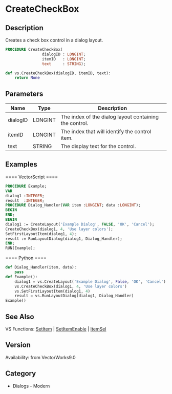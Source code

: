 # CreateCheckBox

## Description
Creates a check box control in a dialog layout.

```pascal
PROCEDURE CreateCheckBox(
				dialogID : LONGINT;
				itemID   : LONGINT;
				text     : STRING);
```

```python
def vs.CreateCheckBox(dialogID, itemID, text):
    return None
```

## Parameters
|Name|Type|Description|
|---|---|---|
|dialogID|LONGINT|The index of the dialog layout containing the control.|
|itemID|LONGINT|The index that will identify the control item.|
|text|STRING|The display text for the control.|

## Examples
==== VectorScript ====
```pascal
PROCEDURE Example;
VAR
dialog1 :INTEGER;
result  :INTEGER;
PROCEDURE Dialog_Handler(VAR item :LONGINT; data :LONGINT);
BEGIN
END;
BEGIN
dialog1 := CreateLayout('Example Dialog', FALSE, 'OK', 'Cancel');
CreateCheckBox(dialog1, 4, 'Use layer colors');
SetFirstLayoutItem(dialog1, 4);
result := RunLayoutDialog(dialog1, Dialog_Handler);
END;
RUN(Example);
```
==== Python ====
```python
def Dialog_Handler(item, data):
	pass	
def Example():
	dialog1 = vs.CreateLayout('Example Dialog', False, 'OK', 'Cancel')
	vs.CreateCheckBox(dialog1, 4, 'Use layer colors')
	vs.SetFirstLayoutItem(dialog1, 4)
	result = vs.RunLayoutDialog(dialog1, Dialog_Handler)
Example()
```

## See Also
VS Functions:
[SetItem](SetItem.md) 
| [SetItemEnable](SetItemEnable.md) 
| [ItemSel](ItemSel.md)

## Version
Availability: from VectorWorks9.0

## Category
* Dialogs - Modern

